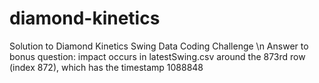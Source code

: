 # diamond-kinetics
Solution to Diamond Kinetics Swing Data Coding Challenge \n
Answer to bonus question: impact occurs in latestSwing.csv around the 873rd row (index 872), which has the timestamp 1088848
